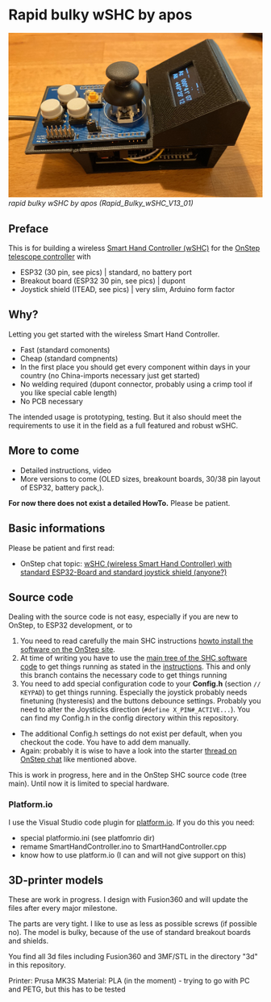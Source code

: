 # Rapid bulky wSHC by apos

![rapid bulky wSHC](pics/ESP32-30pin-BO1-Rapid_Bulky_wSHC_V13_01.jpg)*rapid bulky wSHC by apos (Rapid_Bulky_wSHC_V13_01)*

## Preface
This is for building a wireless [Smart Hand Controller (wSHC)](https://onstep.groups.io/g/main/wiki/7152) for the [OnStep telescope controller](https://onstep.groups.io/g/main/wiki/Home) with

- ESP32 (30 pin, see pics) | standard, no battery port
- Breakout board (ESP32 30 pin, see pics) | dupont
- Joystick shield (ITEAD, see pics) | very slim, Arduino form factor 

## Why?

Letting you get started with the wireless Smart Hand Controller. 

- Fast (standard comonents)
- Cheap (standard compnents)
- In the first place you should get every component within days in your country (no China-imports necessary just get started) 
- No welding required (dupont connector, probably using a crimp tool if you like special cable length)
- No PCB necessary

The intended usage is prototyping, testing. But it also should meet the requirements to use it in the field as a full featured and robust wSHC.

## More to come

- Detailed instructions, video 
- More versions to come (OLED sizes, breakount boards, 30/38 pin layout of ESP32, battery pack,).

**For now there does not exist a detailed HowTo.** Please be patient. 

## Basic informations

Please be patient and first read:

- OnStep chat topic: [wSHC (wireless Smart Hand Controller) with standard ESP32-Board and standard joystick shield (anyone?)](https://onstep.groups.io/g/main/message/51440)

## Source code

Dealing with the source code is not easy, especially if you are new to OnStep, to ESP32 development, or to 

1. You need to read carefully the main SHC instructions [howto install the software on the OnStep site](https://onstep.groups.io/g/main/wiki/7152).
2. At time of writing you have to use the [main tree of the SHC software code](https://github.com/hjd1964/SmartHandController/tree/main) to get things running as stated in the [instructions](https://onstep.groups.io/g/main/wiki/7152). This and only this branch contains the necessary code to get things running 
3. You need to add special configuration code to your **Config.h** (section `// KEYPAD`) to get things running. Especially the joystick probably needs finetuning (hysteresis) and the buttons debounce settings. Probably you need to alter the Joysticks direction (`#define X_PIN#_ACTIVE...`). You can find my Config.h in the config directory within this repository.
- The additional Config.h settings do not exist per default, when you checkout the code. You have to add dem manually. 
- Again: probably it is wise to have a look into the starter [thread on OnStep chat](https://onstep.groups.io/g/main/message/51440) like mentioned above.

This is work in progress, here and in the OnStep SHC source code (tree main). Until now it is limited to special hardware.

### Platform.io

I use the Visual Studio code plugin for [platform.io](https://platform.io). If you do this you need:

- special platformio.ini (see platfomrio dir)
- remame SmartHandController.ino to SmartHandController.cpp
- know how to use platform.io (I can and will not give support on this)


## 3D-printer models

These are work in progress. I design with Fusion360 and will update the files after every major milestone.

The parts are very tight. I like to use as less as possible screws (if possible no). The model is bulky, because of the use of standard breakout boards and shields.

You find all 3d files including Fusion360 and 3MF/STL in the directory "3d" in this repository. 

Printer:    Prusa MK3S
Material:   PLA (in the moment) - trying to go with PC and PETG, but this has to be tested
